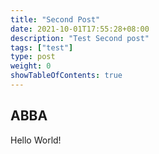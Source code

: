 ```yaml
---
title: "Second Post"
date: 2021-10-01T17:55:28+08:00
description: "Test Second post"
tags: ["test"]
type: post
weight: 0
showTableOfContents: true
---
```


## ABBA
Hello World!

